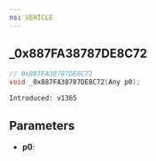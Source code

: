 ```yaml
---
ns: VEHICLE
---
```

## _0x887FA38787DE8C72

```c
// 0x887FA38787DE8C72
void _0x887FA38787DE8C72(Any p0);
```

```
Introduced: v1365
```

## Parameters
* **p0**:

